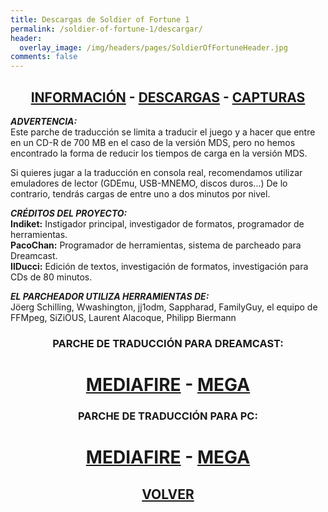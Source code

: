 ```yaml
---
title: Descargas de Soldier of Fortune 1
permalink: /soldier-of-fortune-1/descargar/
header:
  overlay_image: /img/headers/pages/SoldierOfFortuneHeader.jpg
comments: false
---
```

<h2 style="text-align: center;"><strong><a href="/soldier-of-fortune-1/informacion/">INFORMACIÓN</a> - <a href="/soldier-of-fortune-1/descargar/">DESCARGAS</a> - <a href="/soldier-of-fortune-1/capturas/">CAPTURAS</a></strong></h2>

_**ADVERTENCIA:**_  
Este parche de traducción se limita a traducir el juego y a hacer que entre en un CD-R de 700 MB en el caso de la versión MDS, pero no hemos encontrado la forma de reducir los tiempos de carga en la versión MDS.

Si quieres jugar a la traducción en consola real, recomendamos utilizar emuladores de lector (GDEmu, USB-MNEMO, discos duros...) De lo contrario, tendrás cargas de entre uno a dos minutos por nivel.

_**CRÉDITOS DEL PROYECTO:**_  
**Indiket:** Instigador principal, investigador de formatos, programador de herramientas.  
**PacoChan:** Programador de herramientas, sistema de parcheado para Dreamcast.  
**IlDucci:** Edición de textos, investigación de formatos, investigación para CDs de 80 minutos.

_**EL PARCHEADOR UTILIZA HERRAMIENTAS DE:**_  
Jöerg Schilling, Wwashington, jj1odm, Sappharad, FamilyGuy, el equipo de FFMpeg, SiZiOUS, Laurent 
Alacoque, Philipp Biermann

<h3 style="text-align: center;">PARCHE DE TRADUCCIÓN PARA DREAMCAST:</h3>

<h1 style="text-align: center;"><strong><a href="http://www.mediafire.com/file/dfb8hczbqmmy4dm/SoldierOfFortuneDC-V10.7z" target="_blank">MEDIAFIRE</a> - <a href="
https://mega.nz/#!dQsy1IbA!GAhiN4XWzxATwqT02jpSegRNqodBa3Az-RZv2sIDBcI" target="_blank">MEGA</a></strong></h1>

<h3 style="text-align: center;">PARCHE DE TRADUCCIÓN PARA PC:</h3>

<h1 style="text-align: center;"><strong><a href="http://www.mediafire.com/file/dymrq0fdy3fpcd3/SoldierOfFortunePC-V10.7z" target="_blank">MEDIAFIRE</a> - <a href="
https://mega.nz/#!gRNFFBCZ!ikvJdDWDhf-MI2lk8lsIMDfahXx6ul9qzyi8_CXoNxo" target="_blank">MEGA</a></strong></h1>

<h2 style="text-align: center;"><a href="/soldier-of-fortune-1/"><strong>VOLVER</strong></a></h2>




